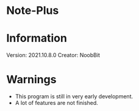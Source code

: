 # Note-Plus

# Information
Version: 2021.10.8.0
Creator: NoobBit

# Warnings
 - This program is still in very early development.
 - A lot of features are not finished.